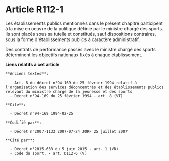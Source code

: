 # Article R112-1

Les établissements publics mentionnés dans le présent chapitre participent à la mise en oeuvre de la politique définie par le
ministre chargé des sports. Ils sont placés sous sa tutelle et constitués, sauf dispositions contraires, sous la forme
d'établissements publics à caractère administratif.

Des contrats de performance passés avec le ministre chargé des sports déterminent les objectifs nationaux fixés à chaque
établissement.

**Liens relatifs à cet article**

	**Anciens textes**:

	  - Art. 8 du décret n°94-169 du 25 février 1994 relatif à l'organisation des services déconcentrés et des établissements publics relevant du ministre chargé de la jeunesse et des sports
	  - Décret n°94-169 du 25 février 1994 - art. 8 (VT)

	**Cite**:

	  - Décret n°94-169 1994-02-25

	**Codifié par**:

	  - Décret n°2007-1133 2007-07-24 JORF 25 juillet 2007

	**Cité par**:

	  - Décret n°2015-633 du 5 juin 2015 - art. 1 (VD)
	  - Code du sport. - art. D112-6 (V)
